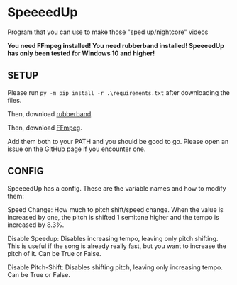 # SpeeeedUp

Program that you can use to make those "sped up/nightcore" videos

**You need FFmpeg installed! You need rubberband installed! SpeeeedUp has only been tested for Windows 10 and higher!**

## SETUP

Please run `py -m pip install -r .\requirements.txt` after downloading the files.

Then, download [rubberband](https://breakfastquay.com/files/releases/rubberband-1.9.2-gpl-executable-windows.zip).

Then, download [FFmpeg](https://www.gyan.dev/ffmpeg/builds/ffmpeg-release-essentials.zip).

Add them both to your PATH and you should be good to go. Please open an issue on the GitHub page if you encounter one.

## CONFIG

SpeeeedUp has a config. These are the variable names and how to modify them:

Speed Change: How much to pitch shift/speed change. When the value is increased by one, the pitch is shifted 1 semitone higher and the tempo is increased by 8.3%.

Disable Speedup: Disables increasing tempo, leaving only pitch shifting. This is useful if the song is already really fast, but you want to increase the pitch of it. Can be True or False.

Disable Pitch-Shift: Disables shifting pitch, leaving only increasing tempo. Can be True or False.
